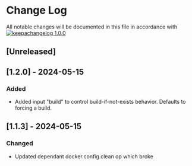 # Change Log

All notable changes will be documented in this file in accordance with
[![keepachangelog 1.0.0](https://img.shields.io/badge/keepachangelog-1.0.0-brightgreen.svg)](http://keepachangelog.com/en/1.0.0/)

## \[Unreleased]

## [1.2.0] - 2024-05-15

### Added

- Added input "build" to control build-if-not-exists behavior. Defaults to forcing a build.

## [1.1.3] - 2024-05-15

### Changed

- Updated dependant docker.config.clean op which broke